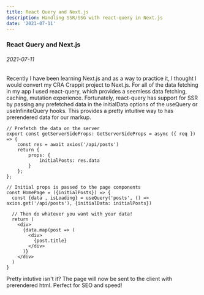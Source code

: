 ```yaml
---
title: React Query and Next.js
description: Handling SSR/SSG with react-query in Next.js
date: '2021-07-11'
---
```


### React Query and Next.js 
###### 2021-07-11

Recently I have been learning Next.js and as a way to practice it, I thought I would convert my CRA Crappit project to Next.js. For all of the data fetching in my app I used
react-query, which provides a seemless data fetching, caching, mutation experience. Fortunately, react-query has support for SSR by passing any prefetched data in the initialData
options of the useQuery or useInfiniteQuery hooks. This provides a pretty intuitive way to has prerendered data for our markup.

```
// Prefetch the data on the server
export const getServerSideProps: GetServerSideProps = async ({ req }) => {
	const res = await axios('/api/posts')
	return {
		props: {
			initialPosts: res.data
		}
	};
};

// Initial props is passed to the page components
const HomePage = ({initialPosts}) => {
  const {data , isLoading} = useQuery('posts', () => axios.get('/api/posts'), {initialData: initialPosts})
  
  // Then do whatever you want with your data!
  return (
    <div>
      {data.map(post => (
        <div>
          {post.title}
        </div>
      )}
    </div>
  )
}
```

Pretty intutive isn't it? The page will now be sent to the client with prerendered html. Perfect for SEO and speed!
